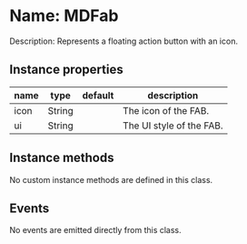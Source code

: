 # Name: MDFab

Description: Represents a floating action button with an icon.

## Instance properties

| name | type   | default | description                          |
| ---- | ------ | ------- | ------------------------------------ |
| icon | String |         | The icon of the FAB.                 |
| ui   | String |         | The UI style of the FAB.             |

## Instance methods

No custom instance methods are defined in this class.

## Events

No events are emitted directly from this class.

